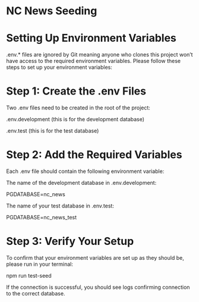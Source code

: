 # NC News Seeding

# Setting Up Environment Variables

.env.* files are ignored by Git meaning anyone who clones this project won’t have access to the required environment variables. Please follow these steps to set up your environment variables:

# Step 1: Create the .env Files

Two .env files need to be created in the root of the project:

.env.development (this is for the development database)

.env.test (this is for the test database)


# Step 2: Add the Required Variables

Each .env file should contain the following environment variable:


The name of the development database in .env.development: 

PGDATABASE=nc_news


The name of your test database in .env.test: 

PGDATABASE=nc_news_test


# Step 3: Verify Your Setup

To confirm that your environment variables are set up as they should be, please run in your terminal:

npm run test-seed

If the connection is successful, you should see logs confirming connection to the correct database.



